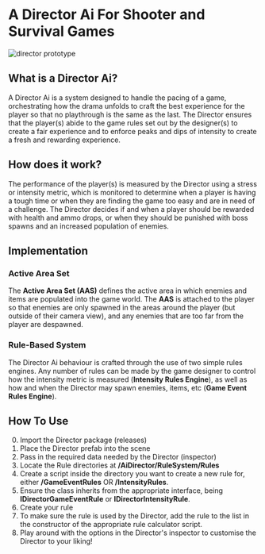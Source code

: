 # A Director Ai For Shooter and Survival Games

![director prototype](https://user-images.githubusercontent.com/55750961/179327768-cddd3298-1169-4769-851c-ab2b2b77e710.png)

## What is a Director Ai?
A Director Ai is a system designed to handle the pacing of a game, orchestrating how the drama unfolds to craft the best experience for the player so that no playthrough is the same as the last. The Director ensures that the player(s) abide to the game rules set out by the designer(s) to create a fair experience and to enforce peaks and dips of intensity to create a fresh and rewarding experience. 

## How does it work?
The performance of the player(s) is measured by the Director using a stress or intensity metric, which is monitored to determine when a player is having a tough time or when they are finding the game too easy and are in need of a challenge. The Director decides if and when a player should be rewarded with health and ammo drops, or when they should be punished with boss spawns and an increased population of enemies.

## Implementation

### Active Area Set
The **Active Area Set (AAS)** defines the active area in which enemies and items are populated into the game world. The **AAS** is attached to the player so that enemies are only spawned in the areas around the player (but outside of their camera view), and any enemies that are too far from the player are despawned.

### Rule-Based System
The Director Ai behaviour is crafted through the use of two simple rules engines. Any number of rules can be made by the game designer to control how the intensity metric is measured (**Intensity Rules Engine**), as well as how and when the Director may spawn enemies, items, etc (**Game Event Rules Engine**). 

## How To Use
0) Import the Director package (releases)
1) Place the Director prefab into the scene
2) Pass in the required data needed by the Director (inspector)
3) Locate the Rule directories at **/AiDirector/RuleSystem/Rules**
4) Create a script inside the directory you want to create a new rule for, either **/GameEventRules** OR **/IntensityRules**. 
5) Ensure the class inherits from the appropriate interface, being **IDirectorGameEventRule** or **IDirectorIntensityRule**. 
6) Create your rule
7) To make sure the rule is used by the Director, add the rule to the list in the constructor of the appropriate rule calculator script. 
8) Play around with the options in the Director's inspector to customise the Director to your liking!
